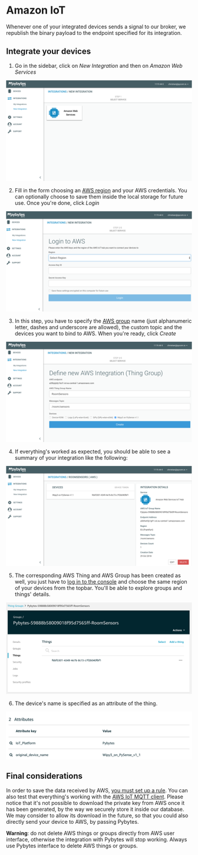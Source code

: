 # Amazon IoT

Whenever one of your integrated devices sends a signal to our broker, we republish the binary payload to the endpoint specified for its integration.

## Integrate your devices

1. Go in the sidebar, click on _New Integration_ and then on _Amazon Web Services_

![New AWS integration](../../.gitbook/assets/01_aws_integration.png)

2. Fill in the form choosing an [AWS region](https://docs.aws.amazon.com/AWSEC2/latest/UserGuide/using-regions-availability-zones.html) and your AWS credentials. You can optionally choose to save them inside the local storage for future use. Once you're done, click _Login_

![Fill in the form with AWS keys and choosing a region](../../.gitbook/assets/02_aws_integration.png)

3. In this step, you have to specify the [AWS group](https://docs.aws.amazon.com/iot/latest/developerguide/thing-groups.html) name \(just alphanumeric letter, dashes and underscore are allowed\), the custom topic and the devices you want to bind to AWS. When you're ready, click _Create_

![AWS group creation](../../.gitbook/assets/03_aws_integration.png)

4. If everything's worked as expected, you should be able to see a summary of your integration like the following:

![Creation process result](../../.gitbook/assets/04_aws_integration.png)

5. The corresponding AWS Thing and AWS Group has been created as well, you just have to [log in to the console](https://console.aws.amazon.com/console/home?nc2=h_ct&src=header-signin) and choose the same region of your devices from the topbar. You'll be able to explore groups and things' details.

![AWS things and groups just created](../../.gitbook/assets/05_aws_integration.png)

6. The device's name is specified as an attribute of the thing.

![Device's attributes](../../.gitbook/assets/06_aws_integration.png)

## Final considerations

In order to save the data received by AWS, [you must set up a rule](https://docs.aws.amazon.com/iot/latest/developerguide/iot-rules.html). You can also test that everything's working with the [AWS IoT MQTT client](https://docs.aws.amazon.com/iot/latest/developerguide/view-mqtt-messages.html). Please notice that it's not possible to download the private key from AWS once it has been generated, by the way we securely store it inside our database. We may consider to allow its download in the future, so that you could also directly send your device to AWS, by passing Pybytes.

**Warning**: do not delete AWS things or groups directly from AWS user interface, otherwise the integration with Pybytes will stop working. Always use Pybytes interface to delete AWS things or groups.

